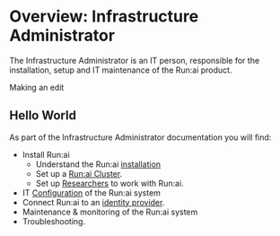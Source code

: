# Overview: Infrastructure Administrator

The Infrastructure Administrator is an IT person, responsible for the installation, setup and IT maintenance of the Run:ai product.

Making an edit&#x20;

## Hello World



As part of the Infrastructure Administrator documentation you will find:

* Install Run:ai
  * Understand the Run:ai [installation](runai-setup/installation-types.md)
  * Set up a [Run:ai Cluster](runai-setup/cluster-setup/cluster-install.md).
  * Set up [Researchers](researcher-setup/cli-install.md) to work with Run:ai.
* IT [Configuration](config/overview.md) of the Run:ai system
* Connect Run:ai to an [identity provider](authentication/authentication-overview.md).
* Maintenance & monitoring of the Run:ai system
* Troubleshooting.
